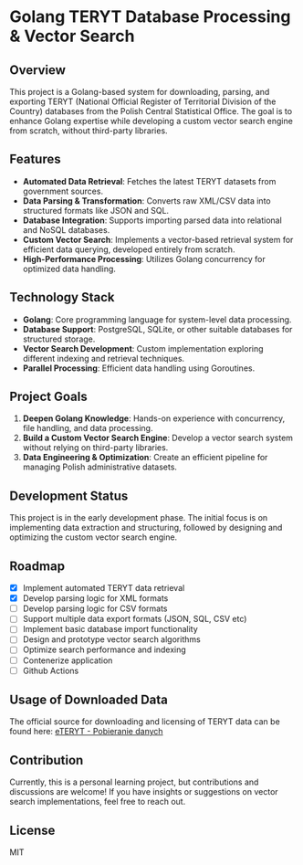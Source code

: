 # Golang TERYT Database Processing & Vector Search

## Overview
This project is a Golang-based system for downloading, parsing, and exporting TERYT (National Official Register of Territorial Division of the Country) databases from the Polish Central Statistical Office. The goal is to enhance Golang expertise while developing a custom vector search engine from scratch, without third-party libraries.

## Features
- **Automated Data Retrieval**: Fetches the latest TERYT datasets from government sources.
- **Data Parsing & Transformation**: Converts raw XML/CSV data into structured formats like JSON and SQL.
- **Database Integration**: Supports importing parsed data into relational and NoSQL databases.
- **Custom Vector Search**: Implements a vector-based retrieval system for efficient data querying, developed entirely from scratch.
- **High-Performance Processing**: Utilizes Golang concurrency for optimized data handling.

## Technology Stack
- **Golang**: Core programming language for system-level data processing.
- **Database Support**: PostgreSQL, SQLite, or other suitable databases for structured storage.
- **Vector Search Development**: Custom implementation exploring different indexing and retrieval techniques.
- **Parallel Processing**: Efficient data handling using Goroutines.

## Project Goals
1. **Deepen Golang Knowledge**: Hands-on experience with concurrency, file handling, and data processing.
2. **Build a Custom Vector Search Engine**: Develop a vector search system without relying on third-party libraries.
3. **Data Engineering & Optimization**: Create an efficient pipeline for managing Polish administrative datasets.

## Development Status
This project is in the early development phase. The initial focus is on implementing data extraction and structuring, followed by designing and optimizing the custom vector search engine.

## Roadmap
- [X] Implement automated TERYT data retrieval
- [X] Develop parsing logic for XML formats
- [ ] Develop parsing logic for CSV formats
- [ ] Support multiple data export formats (JSON, SQL, CSV etc)
- [ ] Implement basic database import functionality
- [ ] Design and prototype vector search algorithms
- [ ] Optimize search performance and indexing
- [ ] Contenerize application
- [ ] Github Actions

## Usage of Downloaded Data
The official source for downloading and licensing of TERYT data can be found here: [eTERYT - Pobieranie danych](https://eteryt.stat.gov.pl/eTeryt/rejestr_teryt/udostepnianie_danych/baza_teryt/uzytkownicy_indywidualni/pobieranie/pobieranie.aspx?contrast=default)

## Contribution
Currently, this is a personal learning project, but contributions and discussions are welcome! If you have insights or suggestions on vector search implementations, feel free to reach out.

## License
MIT
